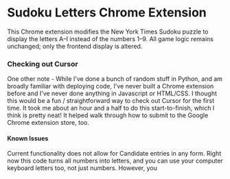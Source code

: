 # Sudoku Letters Chrome Extension

This Chrome extension modifies the New York Times Sudoku puzzle to display the letters A–I instead of the numbers 1–9. All game logic remains unchanged; only the frontend display is altered. 

### Checking out Cursor 
One other note - While I've done a bunch of random stuff in Python, and am broadly familiar with deploying code, I've never built a Chrome extension before and I've never done anything in Javascript or HTML/CSS. I thought this would be a fun / straightforward way to check out Cursor for the first time. It took me about an hour and a half to do this start-to-finish, which I think is pretty neat! It helped walk through how to submit to the Google Chrome extension store, too. 

#### Known Issues 
Current functionality does not allow for Candidate entries in any form. 
Right now this code turns all numbers into letters, and you can use your computer keyboard letters too, not just numbers. However, you
